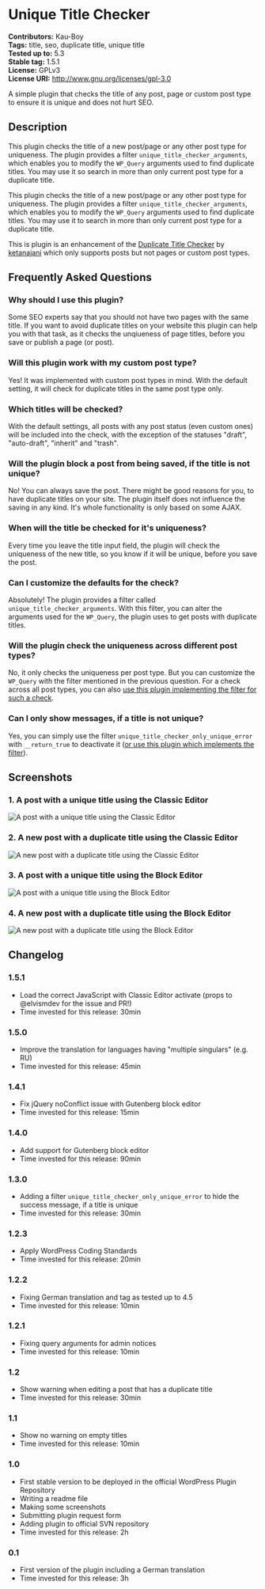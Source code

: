 # Unique Title Checker #
**Contributors:** Kau-Boy  
**Tags:** title, seo, duplicate title, unique title  
**Tested up to:** 5.3  
**Stable tag:** 1.5.1  
**License:** GPLv3  
**License URI:** http://www.gnu.org/licenses/gpl-3.0  

A simple plugin that checks the title of any post, page or custom post type to ensure it is unique and does not hurt SEO.

## Description ##
This plugin checks the title of a new post/page or any other post type for uniqueness. The plugin provides a filter `unique_title_checker_arguments`, which enables you to modify the `WP_Query` arguments used to find duplicate titles. You may use it so search in more than only current post type for a duplicate title.

This plugin checks the title of a new post/page or any other post type for uniqueness. The plugin provides a filter `unique_title_checker_arguments`, which enables you to modify the `WP_Query` arguments used to find duplicate titles. You may use it to search in more than only current post type for a duplicate title.

This is plugin is an enhancement of the [Duplicate Title Checker](https://wordpress.org/plugins/duplicate-title-checker/) by [ketanajani](https://profiles.wordpress.org/ketanajani/) which only supports posts but not pages or custom post types.

## Frequently Asked Questions ##

### Why should I use this plugin? ###
Some SEO experts say that you should not have two pages with the same title. If you want to avoid duplicate titles on your website this plugin can help you with that task, as it checks the unqiueness of page titles, before you save or publish a page (or post).

### Will this plugin work with my custom post type? ###
Yes! It was implemented with custom post types in mind. With the default setting, it will check for duplicate titles in the same post type only.

### Which titles will be checked? ###
With the default settings, all posts with any post status (even custom ones) will be included into the check, with the exception of the statuses "draft", "auto-draft", "inherit" and "trash".

### Will the plugin block a post from being saved, if the title is not unique? ###
No! You can always save the post. There might be good reasons for you, to have duplicate titles on your site. The plugin itself does not influence the saving in any kind. It's whole functionality is only based on some AJAX.

### When will the title be checked for it's uniqueness? ###
Every time you leave the title input field, the plugin will check the uniqueness of the new title, so you know if it will be unique, before you save the post.

### Can I customize the defaults for the check? ###
Absolutely! The plugin provides a filter called `unique_title_checker_arguments`. With this filter, you can alter the arguments used for the `WP_Query`,  the plugin uses to get posts with duplicate titles.

### Will the plugin check the uniqueness across different post types? ###
No, it only checks the uniqueness per post type. But you can customize the `WP_Query` with the filter mentioned in the previous question. For a check across all post types, you can also [use this plugin implementing the filter for such a check](https://gist.github.com/2ndkauboy/140116e47f2d6c8ae25b002592ac45eb).

### Can I only show messages, if a title is not unique? ###
Yes, you can simply use the filter `unique_title_checker_only_unique_error` with `__return_true` to deactivate it ([or use this plugin which implements the filter](https://gist.github.com/140116e47f2d6c8ae25b002592ac45eb)).

## Screenshots ##
### 1. A post with a unique title using the Classic Editor
![A post with a unique title using the Classic Editor](https://raw.githubusercontent.com/2ndkauboy/unique-title-checker/master/.wordpress-org/screenshot-1.png)

### 2. A new post with a duplicate title using the Classic Editor ###
![A new post with a duplicate title using the Classic Editor](https://raw.githubusercontent.com/2ndkauboy/unique-title-checker/master/.wordpress-org/screenshot-2.png)

### 3. A post with a unique title using the Block Editor
![A post with a unique title using the Block Editor](https://raw.githubusercontent.com/2ndkauboy/unique-title-checker/master/.wordpress-org/screenshot-3.png)

### 4. A new post with a duplicate title using the Block Editor
![A new post with a duplicate title using the Block Editor](https://raw.githubusercontent.com/2ndkauboy/unique-title-checker/master/.wordpress-org/screenshot-4.png)

## Changelog ##

### 1.5.1 ###
* Load the correct JavaScript with Classic Editor activate (props to @elvismdev for the issue and PR!)
* Time invested for this release: 30min

### 1.5.0 ###
* Improve the translation for languages having "multiple singulars" (e.g. RU)
* Time invested for this release: 45min

### 1.4.1 ###
* Fix jQuery noConflict issue with Gutenberg block editor
* Time invested for this release: 15min

### 1.4.0 ###
* Add support for Gutenberg block editor
* Time invested for this release: 90min

### 1.3.0 ###
* Adding a filter `unique_title_checker_only_unique_error` to hide the success message, if a title is unique
* Time invested for this release: 30min

### 1.2.3 ###
* Apply WordPress Coding Standards
* Time invested for this release: 20min

### 1.2.2 ###
* Fixing German translation and tag as tested up to 4.5
* Time invested for this release: 10min

### 1.2.1 ###
* Fixing query arguments for admin notices
* Time invested for this release: 10min

### 1.2 ###
* Show warning when editing a post that has a duplicate title
* Time invested for this release: 30min

### 1.1 ###
* Show no warning on empty titles
* Time invested for this release: 10min

### 1.0 ###
* First stable version to be deployed in the official WordPress Plugin Repository
* Writing a readme file
* Making some screenshots
* Submitting plugin request form
* Adding plugin to official SVN repository
* Time invested for this release: 2h

### 0.1 ###
* First version of the plugin including a German translation
* Time invested for this release: 3h
